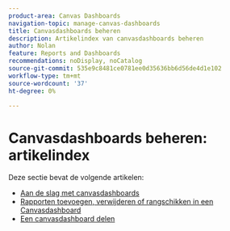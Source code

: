 ```yaml
---
product-area: Canvas Dashboards
navigation-topic: manage-canvas-dashboards
title: Canvasdashboards beheren
description: Artikelindex van canvasdashboards beheren
author: Nolan
feature: Reports and Dashboards
recommendations: noDisplay, noCatalog
source-git-commit: 535e9c8481ce0781ee0d35636bb6d56de4d1e102
workflow-type: tm+mt
source-wordcount: '37'
ht-degree: 0%

---
```


# Canvasdashboards beheren: artikelindex

Deze sectie bevat de volgende artikelen:

* [Aan de slag met canvasdashboards](/help/quicksilver/reports-and-dashboards/canvas-dashboards/manage-canvas-dashboards/get-started-canvas-dashboards.md)
* [Rapporten toevoegen, verwijderen of rangschikken in een Canvasdashboard](/help/quicksilver/reports-and-dashboards/canvas-dashboards/manage-canvas-dashboards/add-remove-arrange-reports.md)
* [Een canvasdashboard delen](/help/quicksilver/reports-and-dashboards/canvas-dashboards/manage-canvas-dashboards/share-canvas-dashboard.md)
